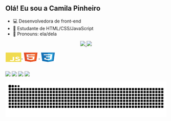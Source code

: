 ## Olá! Eu sou a Camila Pinheiro


- 💻 Desenvolvedora de front-end
- 🌱 Estudante de HTML/CSS/JavaScript
- 👯 Pronouns: ela/dela

<div align="center">
  <a href="https://github.com/MilaPinheiro">
  <img height="180em" src="https://github-readme-stats.vercel.app/api?username=MilaPinheiro&show_icons=true&theme=dracula&include_all_commits=true&count_private=true"/>
  <img height="180em" src="https://github-readme-stats.vercel.app/api/top-langs/?username=MilaPinheiro&layout=compact&langs_count=7&theme=dracula"/>
</div>
<div style="display: inline_block"><br>
  <img align="center" alt="Mila-Js" height="30" width="50" src="https://raw.githubusercontent.com/devicons/devicon/master/icons/javascript/javascript-plain.svg">
  <img align="center" alt="Mila-HTML" height="30" width="50" src="https://raw.githubusercontent.com/devicons/devicon/master/icons/html5/html5-original.svg">
  <img align="center" alt="Mila-CSS" height="30" width="50" src="https://raw.githubusercontent.com/devicons/devicon/master/icons/css3/css3-original.svg">
          
 </div>

 ##
 
<div>
  <a href="https://instagram.com/_mihsp" target="_blank"><img src="https://img.shields.io/badge/-Instagram-%23E4405F?style=for-the-badge&logo=instagram&logoColor=white" target="_blank"></a>
 <a href="https://discord.gg" target="_blank"><img src="https://img.shields.io/badge/Discord-7289DA?style=for-the-badge&logo=discord&logoColor=white" target="_blank"></a> 
  <a href = "camilapinheiromk7@gmail.com"><img src="https://img.shields.io/badge/-Gmail-%23333?style=for-the-badge&logo=gmail&logoColor=white" target="_blank"></a>
  <a href="https://www.linkedin.com/in/camilapinheiro/" target="_blank"><img src="https://img.shields.io/badge/-LinkedIn-%230077B5?style=for-the-badge&logo=linkedin&logoColor=white" target="_blank"></a> 
</div>
  
  ![Snake animation](https://github.com/MilaPinheiro/MilaPinheiro/blob/output/github-contribution-grid-snake.svg)
